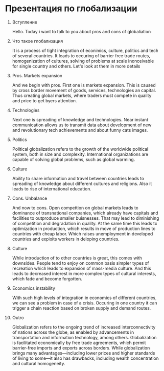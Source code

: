 Презентация по глобализации
========================

1. Вступление

    Hello. Today i want to talk to you about pros and cons of globaliation

2. Что такое глобализация

    It is a process of tight integration of econimics, culture, politics and tech of several countries. It leads to occuring of barrier free trade routes, homogenization of cultures, solving of problems at scale inonceivable for single country and others. Let's look at them in more details

3. Pros. Markets expansion

    And we begin with pros. First one is markets expansion. This is caused by cross border movement of goods, services, technologies an capital. Thus creating global markets, where traders must compete in quality and price to get byers attention.

4. Technologies

    Next one is spreading of knowledge and technologies. Near instant communication allows us to transmit data about development of new and revolutionary tech achievements and about funny cats images.

5. Politics

    Political globalization refers to the growth of the worldwide political system, both in size and complexity. International organizations are capable of solving global problems, such as global warming.

6. Culture

    Ability to share information and travel between countries leads to spreading of knowledge about different cultures and religions. Also it leads to rise of international education.

7. Cons. Unbalance

    And now to cons. Open compettion on global markets leads to dominance of transnational companies, which already have capitals and facilities to outproduce smaller buisnesses. That may lead to diminishing of competition and degradation in quality.
    At the same time this leads to optimization in production, which results in move of production lines to countries with cheap labor. Which raises unemployment in developed countries and exploits workers in deloping countries.

8. Culture

    While introduction of to other countries is great, this comes with downsides. People tend to enjoy on common basis simpler types of recreation which leads to expansion of mass-media culture. And this leads to decreased interest in more complex types of cultural interests, which fade and become forgotten.

9. Economics instability

    With such high levels of integration in economics of different countries, we can see a problem in case of a crisis. Occuring in one country it can trigger a chain reaction based on broken supply and demand routes.

10. Outro

    Globalization refers to the ongoing trend of increased interconnectivity of nations across the globe, as enabled by advancements in transportation and information technology, among others.
    Globalization is facilitated economically by free trade agreements, which permit barrier-free imports and exports across borders. While globalization brings many advantages—including lower prices and higher standards of living to some—it also has drawbacks, including wealth concentration and cultural homogeneity.